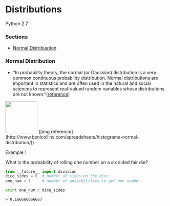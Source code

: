 # Distributions

Python 2.7

### Sections
 - [Normal Distribuation]()

### Normal Distribution
 - "In probability theory, the normal (or Gaussian) distribution is a very common continuous probability distribution. Normal distributions are important in statistics and are often used in the natural and social sciences to represent real-valued random variables whose distributions are not known."([reference](https://en.wikipedia.org/wiki/Normal_distribution))

<img src="https://github.com/gravity226/Understanding_Data_Science/blob/master/imgs/normald.jpg" height="100">
([img reference](http://www.benlcollins.com/spreadsheets/histograms-normal-distribution/))

Example 1

What is the probability of rolling one number on a six sided fair die?
``` python
from __future__ import division
dice_sides = 6  # number of sides on the dice
one_num = 1     # number of possibilities to get one number

print one_num / dice_sides
```
``` output
> 0.166666666667
```
